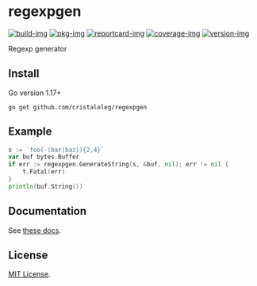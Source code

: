 # regexpgen

[![build-img]][build-url]
[![pkg-img]][pkg-url]
[![reportcard-img]][reportcard-url]
[![coverage-img]][coverage-url]
[![version-img]][version-url]

Regexp generator

## Install

Go version 1.17+

```
go get github.com/cristaloleg/regexpgen
```

## Example

```go
s := `foo(-(bar|baz)){2,4}`
var buf bytes.Buffer
if err := regexpgen.GenerateString(s, &buf, nil); err != nil {
    t.Fatal(err)
}
println(buf.String())
```

## Documentation

See [these docs][pkg-url].

## License

[MIT License](LICENSE).

[build-img]: https://github.com/cristaloleg/regexpgen/workflows/build/badge.svg
[build-url]: https://github.com/cristaloleg/regexpgen/actions
[pkg-img]: https://pkg.go.dev/badge/cristaloleg/regexpgen
[pkg-url]: https://pkg.go.dev/github.com/cristaloleg/regexpgen
[reportcard-img]: https://goreportcard.com/badge/cristaloleg/regexpgen
[reportcard-url]: https://goreportcard.com/report/cristaloleg/regexpgen
[coverage-img]: https://codecov.io/gh/cristaloleg/regexpgen/branch/main/graph/badge.svg
[coverage-url]: https://codecov.io/gh/cristaloleg/regexpgen
[version-img]: https://img.shields.io/github/v/release/cristaloleg/regexpgen
[version-url]: https://github.com/cristaloleg/regexpgen/releases
